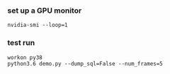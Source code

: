 ### set up a GPU monitor
```
nvidia-smi --loop=1
```

### test run
```
workon py38
python3.6 demo.py --dump_sql=False --num_frames=5
```
